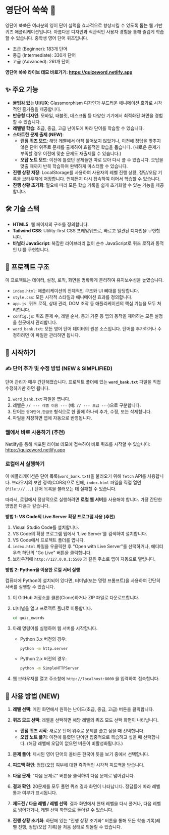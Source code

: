 # 영단어 쑥쑥 🚀

영단어 쑥쑥은 여러분의 영어 단어 실력을 효과적으로 향상시킬 수 있도록 돕는 웹 기반 퀴즈 애플리케이션입니다. 아름다운 디자인과 직관적인 사용자 경험을 통해 즐겁게 학습할 수 있습니다. 중학생 영어 단어 퀴즈입니다.

- 초급 (Beginner): 183개 단어
- 중급 (Intermediate): 330개 단어
- 고급 (Advanced): 261개 단어

**영단어 쑥쑥 라이브 데모 바로가기: https://quizeword.netlify.app**

## ✨ 주요 기능

- **몰입감 있는 UI/UX**: Glassmorphism 디자인과 부드러운 애니메이션 효과로 시각적인 즐거움을 제공합니다.
- **반응형 디자인**: 모바일, 태블릿, 데스크톱 등 다양한 기기에서 최적화된 화면을 경험할 수 있습니다.
- **레벨별 학습**: 초급, 중급, 고급 난이도에 따라 단어를 학습할 수 있습니다.
- **스마트한 문제 출제 (NEW)**:
  - **랜덤 퀴즈 모드**: 해당 레벨에서 아직 풀어보지 않았거나, 이전에 정답을 맞추지 않은 단어 위주로 문제를 출제하여 효율적인 학습을 돕습니다. (새로운 문제가 부족할 경우 이전에 맞춘 문제도 재출제될 수 있습니다.)
  - **오답 노트 모드**: 이전에 틀렸던 문제들만 따로 모아 다시 풀 수 있습니다. 오답을 맞출 때까지 반복 학습하여 완벽하게 마스터할 수 있습니다.
- **진행 상황 저장**: LocalStorage를 사용하여 사용자의 레벨 진행 상황, 정답/오답 기록을 브라우저에 저장합니다. 언제든지 다시 접속하여 이어서 학습할 수 있습니다.
- **진행 상황 초기화**: 필요에 따라 모든 학습 기록을 쉽게 초기화할 수 있는 기능을 제공합니다.

## 🛠️ 기술 스택

- **HTML5**: 웹 페이지의 구조를 정의합니다.
- **Tailwind CSS**: Utility-first CSS 프레임워크로, 빠르고 일관된 디자인을 구현합니다.
- **바닐라 JavaScript**: 복잡한 라이브러리 없이 순수 JavaScript로 퀴즈 로직과 동적인 UI를 구현합니다.

## 📂 프로젝트 구조

이 프로젝트는 데이터, 설정, 로직, 화면을 명확하게 분리하여 유지보수성을 높였습니다.

- `index.html`: 애플리케이션의 전체적인 구조와 UI 뼈대를 담당합니다.
- `style.css`: 모든 시각적 스타일과 애니메이션 효과를 정의합니다.
- `app.js`: 퀴즈 로직, 상태 관리, DOM 조작 등 애플리케이션의 핵심 기능을 모두 처리합니다.
- `config.js`: 퀴즈 문제 수, 레벨 순서, 통과 기준 등 앱의 동작을 제어하는 모든 설정을 한곳에서 관리합니다.
- `word_bank.txt`: 모든 영어 단어 데이터의 원본 소스입니다. 단어를 추가하거나 수정하려면 이 파일만 관리하면 됩니다.

## 🚀 시작하기

### ✍️ 단어 추가 및 수정 방법 (NEW & SIMPLIFIED)

단어 관리가 매우 간단해졌습니다. 프로젝트 폴더에 있는 **`word_bank.txt`** 파일을 직접 수정하기만 하면 됩니다.
1.  `word_bank.txt` 파일을 엽니다.
2.  레벨은 `// --- 레벨 이름 ---` (예: `// --- 초급 ---`)으로 구분합니다.
3.  단어는 `영어단어,한글뜻` 형식으로 한 줄에 하나씩 추가, 수정, 또는 삭제합니다.
4.  파일을 저장하면 앱에 자동으로 반영됩니다.

### 웹에서 바로 사용하기 (추천)
Netlify를 통해 배포된 라이브 데모에 접속하여 바로 퀴즈를 시작할 수 있습니다:
https://quizeword.netlify.app

### 로컬에서 실행하기

이 애플리케이션은 단어 목록(`word_bank.txt`)을 불러오기 위해 `fetch` API를 사용합니다. 브라우저의 보안 정책(CORS)으로 인해, `index.html` 파일을 직접 열면(`file:///...`) 단어 목록을 불러오는 데 실패할 수 있습니다.

따라서, 로컬에서 정상적으로 실행하려면 **로컬 웹 서버**를 사용해야 합니다. 가장 간단한 방법은 다음과 같습니다.

**방법 1: VS Code의 Live Server 확장 프로그램 사용 (추천)**

1.  Visual Studio Code를 설치합니다.
2.  VS Code의 확장 프로그램 탭에서 'Live Server'를 검색하여 설치합니다.
3.  VS Code에서 프로젝트 폴더를 엽니다.
4.  `index.html` 파일을 우클릭한 후 "Open with Live Server"를 선택하거나, 에디터 우측 하단의 "Go Live" 버튼을 클릭합니다.
5.  브라우저에 `http://127.0.0.1:5500` 과 같은 주소로 앱이 자동으로 열립니다.

**방법 2: Python을 이용한 로컬 서버 실행**

컴퓨터에 Python이 설치되어 있다면, 터미널(또는 명령 프롬프트)을 사용하여 간단히 서버를 실행할 수 있습니다.

1.  이 GitHub 저장소를 클론(Clone)하거나 ZIP 파일로 다운로드합니다.
2.  터미널을 열고 프로젝트 폴더로 이동합니다.
    ```bash
    cd quiz_ewords
    ```
3.  아래 명령어를 실행하여 웹 서버를 시작합니다.
    
    *   Python 3.x 버전의 경우:
        ```bash
        python -m http.server
        ```
    *   Python 2.x 버전의 경우:
        ```bash
        python -m SimpleHTTPServer
        ```
4.  웹 브라우저를 열고 주소창에 `http://localhost:8000` 을 입력하여 접속합니다.

## 📖 사용 방법 (NEW)

1. **레벨 선택**: 메인 화면에서 원하는 난이도(초급, 중급, 고급) 버튼을 클릭합니다.

2. **퀴즈 모드 선택**: 레벨을 선택하면 해당 레벨의 퀴즈 모드 선택 화면이 나타납니다.
   - **랜덤 퀴즈 시작**: 새로운 단어 위주로 문제를 풀고 싶을 때 선택합니다.
   - **오답 노트 풀기**: 이전에 틀렸던 단어만 집중적으로 복습하고 싶을 때 선택합니다. (해당 레벨에 오답이 없으면 버튼이 비활성화됩니다.)

3. **문제 풀이**: 제시된 영어 단어의 올바른 한국어 뜻을 보기 중에서 선택합니다.

4. **피드백 확인**: 정답/오답 여부에 대한 즉각적인 시각적 피드백을 받습니다.

5. **다음 문제**: "다음 문제로" 버튼을 클릭하여 다음 문제로 넘어갑니다.

6. **결과 확인**: 20문제를 모두 풀면 퀴즈 결과 화면이 나타납니다. 정답률에 따라 레벨 통과 여부가 표시됩니다.

7. **재도전 / 다음 레벨 / 레벨 선택**: 결과 화면에서 현재 레벨을 다시 풀거나, 다음 레벨로 넘어가거나, 레벨 선택 화면으로 돌아갈 수 있습니다.

8. **진행 상황 초기화**: 하단에 있는 "진행 상황 초기화" 버튼을 통해 모든 학습 기록(레벨 진행, 정답/오답 기록)을 처음 상태로 되돌릴 수 있습니다.